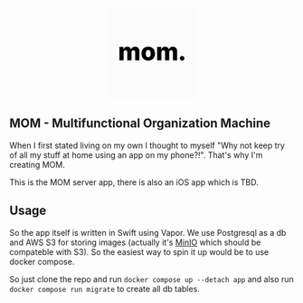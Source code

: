 <p align="center">
  <img src="logo.png" width="160" height="160">
</p>

## MOM - Multifunctional Organization Machine

When I first stated living on my own I thought to myself "Why not keep try of all my stuff at home using an app on my phone?!". That's why I'm creating MOM.

This is the MOM server app, there is also an iOS app which is TBD.

## Usage

So the app itself is written in Swift using Vapor. We use Postgresql as a db and AWS S3 for storing images (actually it's [MinIO](https://min.io) which should be compateble with S3). So the easiest way to spin it up would be to use docker compose.

So just clone the repo and run `docker compose up --detach app` and also run `docker compose run migrate` to create all db tables.

